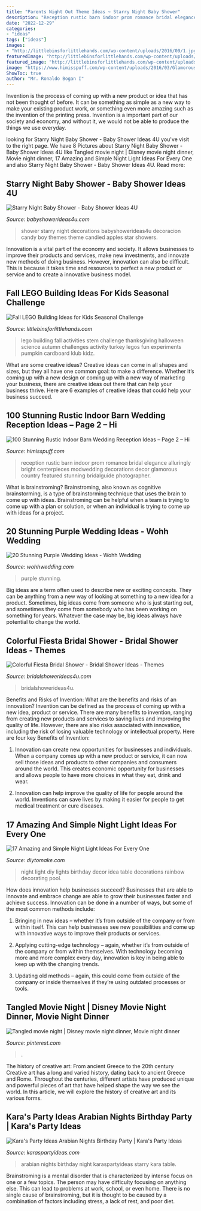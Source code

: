```yaml
---
title: "Parents Night Out Theme Ideas ~ Starry Night Baby Shower"
description: "Reception rustic barn indoor prom romance bridal elegance alluringly bright centerpieces modwedding decorations decor glamorous country featured stunning bridalguide photographer"
date: "2022-12-29"
categories:
- "ideas"
tags: ["ideas"]
images:
- "http://littlebinsforlittlehands.com/wp-content/uploads/2016/09/1.jpg"
featuredImage: "http://littlebinsforlittlehands.com/wp-content/uploads/2016/09/1.jpg"
featured_image: "http://littlebinsforlittlehands.com/wp-content/uploads/2016/09/1.jpg"
image: "https://www.himisspuff.com/wp-content/uploads/2016/03/Glamorous-wedding-reception-ideas.jpg"
ShowToc: true
author: "Mr. Ronaldo Bogan I"
---
```



Invention is the process of coming up with a new product or idea that has not been thought of before. It can be something as simple as a new way to make your existing product work, or something even more amazing such as the invention of the printing press. Invention is a important part of our society and economy, and without it, we would not be able to produce the things we use everyday.

	

		
looking for Starry Night Baby Shower - Baby Shower Ideas 4U you've visit to the right page. We have 8 Pictures about Starry Night Baby Shower - Baby Shower Ideas 4U like Tangled movie night | Disney movie night dinner, Movie night dinner, 17 Amazing and Simple Night Light Ideas For Every One and also Starry Night Baby Shower - Baby Shower Ideas 4U. Read more:
		
    
## Starry Night Baby Shower - Baby Shower Ideas 4U

<img loading=lazy src="https://babyshowerideas4u.com/wp-content/uploads/2016/09/Starry-Night-Baby-Shower-Candied-Apples.jpg" onerror="this.onerror=null;this.src='https://tse3.mm.bing.net/th?id=OIP.d3Oqj8h7n6iIgZmco2JIUQHaJ4&amp;pid=15.1';" alt="Starry Night Baby Shower - Baby Shower Ideas 4U">

_Source: babyshowerideas4u.com_

>shower starry night decorations babyshowerideas4u decoracion candy boy themes theme candied apples star showers. 

	

Innovation is a vital part of the economy and society. It allows businesses to improve their products and services, make new investments, and innovate new methods of doing business. However, innovation can also be difficult. This is because it takes time and resources to perfect a new product or service and to create a innovative business model.

    
## Fall LEGO Building Ideas For Kids Seasonal Challenge

<img loading=lazy src="http://littlebinsforlittlehands.com/wp-content/uploads/2016/09/1.jpg" onerror="this.onerror=null;this.src='https://tse1.mm.bing.net/th?id=OIP.mx5abycRsX2E_1fpECRFFQHaLH&amp;pid=15.1';" alt="Fall LEGO Building Ideas for Kids Seasonal Challenge">

_Source: littlebinsforlittlehands.com_

>lego building fall activities stem challenge thanksgiving halloween science autumn challenges activity turkey legos fun experiments pumpkin cardboard klub kidz. 

	

What are some creative ideas?
Creative ideas can come in all shapes and sizes, but they all have one common goal: to make a difference. Whether it’s coming up with a new design or coming up with a new way of marketing your business, there are creative ideas out there that can help your business thrive. Here are 6 examples of creative ideas that could help your business succeed.

    
## 100 Stunning Rustic Indoor Barn Wedding Reception Ideas – Page 2 – Hi

<img loading=lazy src="https://www.himisspuff.com/wp-content/uploads/2016/03/Glamorous-wedding-reception-ideas.jpg" onerror="this.onerror=null;this.src='https://tse2.mm.bing.net/th?id=OIP.yG05y4CXEkjBdEO5hv0T6QHaJ4&amp;pid=15.1';" alt="100 Stunning Rustic Indoor Barn Wedding Reception Ideas – Page 2 – Hi">

_Source: himisspuff.com_

>reception rustic barn indoor prom romance bridal elegance alluringly bright centerpieces modwedding decorations decor glamorous country featured stunning bridalguide photographer. 

	

What is brainstroming?
Brainstroming, also known as cognitive brainstorming, is a type of brainstorming technique that uses the brain to come up with ideas. Brainstroming can be helpful when a team is trying to come up with a plan or solution, or when an individual is trying to come up with ideas for a project.

    
## 20 Stunning Purple Wedding Ideas - Wohh Wedding

<img loading=lazy src="http://wohhwedding.com/wp-content/uploads/2016/04/Color-Inspiration-Purple-Wedding-Ideas.jpg" onerror="this.onerror=null;this.src='https://tse4.mm.bing.net/th?id=OIP.GcjTuHlAuo05DnFZC87gsAHaJ9&amp;pid=15.1';" alt="20 Stunning Purple Wedding Ideas - Wohh Wedding">

_Source: wohhwedding.com_

>purple stunning. 

	

Big ideas are a term often used to describe new or exciting concepts. They can be anything from a new way of looking at something to a new idea for a product. Sometimes, big ideas come from someone who is just starting out, and sometimes they come from somebody who has been working on something for years. Whatever the case may be, big ideas always have potential to change the world.

    
## Colorful Fiesta Bridal Shower - Bridal Shower Ideas - Themes

<img loading=lazy src="https://www.bridalshowerideas4u.com/wp-content/uploads/2016/04/Colorful-Fiesta-Bridal-Shower-Advice-Tray.jpg" onerror="this.onerror=null;this.src='https://tse1.mm.bing.net/th?id=OIP.AX9lM6qzBBAk4FENYpsuywHaLJ&amp;pid=15.1';" alt="Colorful Fiesta Bridal Shower - Bridal Shower Ideas - Themes">

_Source: bridalshowerideas4u.com_

>bridalshowerideas4u. 

	

Benefits and Risks of Invention: What are the benefits and risks of an innovation?
Invention can be defined as the process of coming up with a new idea, product or service. There are many benefits to invention, ranging from creating new products and services to saving lives and improving the quality of life. However, there are also risks associated with innovation, including the risk of losing valuable technology or intellectual property. Here are four key Benefits of Invention: 
1) Innovation can create new opportunities for businesses and individuals. When a company comes up with a new product or service, it can now sell those ideas and products to other companies and consumers around the world. This creates economic opportunity for businesses and allows people to have more choices in what they eat, drink and wear. 

2) Innovation can help improve the quality of life for people around the world. Inventions can save lives by making it easier for people to get medical treatment or cure diseases.

    
## 17 Amazing And Simple Night Light Ideas For Every One

<img loading=lazy src="https://www.diytomake.com/wp-content/uploads/2017/02/Kids-Party-Night-Light-Idea.jpg" onerror="this.onerror=null;this.src='https://tse2.mm.bing.net/th?id=OIP.S6aV2hxMmoMU24GB_BC98wHaLL&amp;pid=15.1';" alt="17 Amazing and Simple Night Light Ideas For Every One">

_Source: diytomake.com_

>night light diy lights birthday decor idea table decorations rainbow decorating pool. 

	

How does innovation help businesses succeed?
Businesses that are able to innovate and embrace change are able to grow their businesses faster and achieve success. Innovation can be done in a number of ways, but some of the most common methods include:
1. Bringing in new ideas – whether it’s from outside of the company or from within itself. This can help businesses see new possibilities and come up with innovative ways to improve their products or services.

2. Applying cutting-edge technology – again, whether it’s from outside of the company or from within themselves. With technology becoming more and more complex every day, innovation is key in being able to keep up with the changing trends.

3. Updating old methods – again, this could come from outside of the company or inside themselves if they’re using outdated processes or tools.

    
## Tangled Movie Night | Disney Movie Night Dinner, Movie Night Dinner

<img loading=lazy src="https://i.pinimg.com/736x/1e/77/64/1e77647960151c3fe314eb0d2475491c.jpg" onerror="this.onerror=null;this.src='https://tse1.mm.bing.net/th?id=OIP.9Z3WBJAXVIRNq4xsokRsKgHaNK&amp;pid=15.1';" alt="Tangled movie night | Disney movie night dinner, Movie night dinner">

_Source: pinterest.com_

>. 

	

The history of creative art: From ancient Greece to the 20th century
Creative art has a long and varied history, dating back to ancient Greece and Rome. Throughout the centuries, different artists have produced unique and powerful pieces of art that have helped shape the way we see the world. In this article, we will explore the history of creative art and its various forms.

    
## Kara&#039;s Party Ideas Arabian Nights Birthday Party | Kara&#039;s Party Ideas

<img loading=lazy src="http://karaspartyideas.com/wp-content/uploads/2017/06/Arabian-Nights-Birthday-Party-via-Karas-Party-Ideas-KarasPartyIdeas.com6_.jpg" onerror="this.onerror=null;this.src='https://tse3.mm.bing.net/th?id=OIP.cVhzYkBrSbNBYwd8gZYJ8wHaLE&amp;pid=15.1';" alt="Kara&#039;s Party Ideas Arabian Nights Birthday Party | Kara&#039;s Party Ideas">

_Source: karaspartyideas.com_

>arabian nights birthday night karaspartyideas starry kara table. 

	

Brainstroming is a mental disorder that is characterized by intense focus on one or a few topics. The person may have difficulty focusing on anything else. This can lead to problems at work, school, or even home. There is no single cause of brainstroming, but it is thought to be caused by a combination of factors including stress, a lack of rest, and poor diet.

